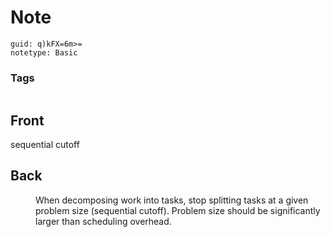 # Note
```
guid: q)kFX=6m>=
notetype: Basic
```

### Tags
```
```

## Front
<dt>sequential cutoff</dt>

## Back
<dd>When decomposing work into tasks, stop splitting tasks at a given 
problem size (sequential cutoff). Problem size should be significantly 
larger than scheduling overhead.</dd>

